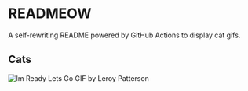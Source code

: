 # READMEOW

A self-rewriting README powered by GitHub Actions to display cat gifs.

## Cats

![Im Ready Lets Go GIF by Leroy Patterson](https://media0.giphy.com/media/CjmvTCZf2U3p09Cn0h/200.gif?cid=9acd02da3sz3jzhqxp10gyqkc1mhsd13bwr3siuqgmphk469&ep=v1_gifs_search&rid=200.gif&ct=g)
